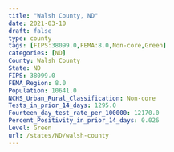 ```yaml
---
title: "Walsh County, ND"
date: 2021-03-10
draft: false
type: county
tags: [FIPS:38099.0,FEMA:8.0,Non-core,Green]
categories: [ND]
County: Walsh County
State: ND
FIPS: 38099.0
FEMA_Region: 8.0
Population: 10641.0
NCHS_Urban_Rural_Classification: Non-core
Tests_in_prior_14_days: 1295.0
Fourteen_day_test_rate_per_100000: 12170.0
Percent_Positivity_in_prior_14_days: 0.026
Level: Green
url: /states/ND/walsh-county
---
```



